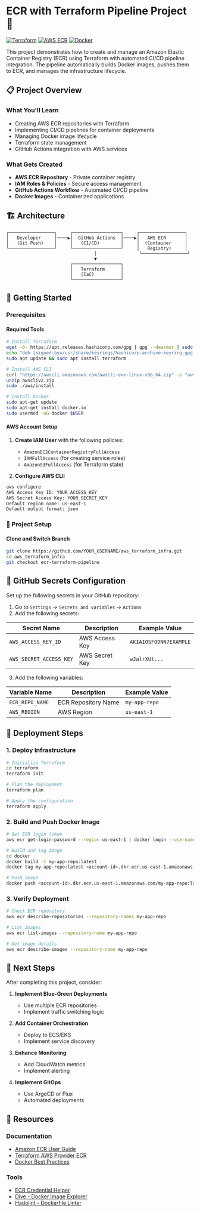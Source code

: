 # ECR with Terraform Pipeline Project 🐳

[![Terraform](https://img.shields.io/badge/Terraform-v1.0+-7C3AED?style=flat&logo=terraform)](https://terraform.io)
[![AWS ECR](https://img.shields.io/badge/AWS-ECR-FF9900?style=flat&logo=amazon-aws)](https://aws.amazon.com/ecr/)
[![Docker](https://img.shields.io/badge/Docker-Container-2496ED?style=flat&logo=docker)](https://docker.com)

This project demonstrates how to create and manage an Amazon Elastic Container Registry (ECR) using Terraform with automated CI/CD pipeline integration. The pipeline automatically builds Docker images, pushes them to ECR, and manages the infrastructure lifecycle.

## 📋 Project Overview

### What You'll Learn
- Creating AWS ECR repositories with Terraform
- Implementing CI/CD pipelines for container deployments
- Managing Docker image lifecycle
- Terraform state management
- GitHub Actions integration with AWS services

### What Gets Created
- **AWS ECR Repository** - Private container registry
- **IAM Roles & Policies** - Secure access management
- **GitHub Actions Workflow** - Automated CI/CD pipeline
- **Docker Images** - Containerized applications

## 🏗️ Architecture

```
┌─────────────────┐     ┌──────────────────┐     ┌─────────────────┐
│   Developer     │────▶│  GitHub Actions  │────▶│   AWS ECR       │
│   (Git Push)    │     │   (CI/CD)        │     │  (Container     │
└─────────────────┘     └──────────────────┘     │   Registry)     │
                                 │                └─────────────────┘
                                 ▼
                        ┌──────────────────┐
                        │   Terraform      │
                        │   (IaC)          │
                        └──────────────────┘
```

## 🚀 Getting Started

### Prerequisites

#### Required Tools
```bash
# Install Terraform
wget -O- https://apt.releases.hashicorp.com/gpg | gpg --dearmor | sudo tee /usr/share/keyrings/hashicorp-archive-keyring.gpg
echo "deb [signed-by=/usr/share/keyrings/hashicorp-archive-keyring.gpg] https://apt.releases.hashicorp.com $(lsb_release -cs) main" | sudo tee /etc/apt/sources.list.d/hashicorp.list
sudo apt update && sudo apt install terraform

# Install AWS CLI
curl "https://awscli.amazonaws.com/awscli-exe-linux-x86_64.zip" -o "awscliv2.zip"
unzip awscliv2.zip
sudo ./aws/install

# Install Docker
sudo apt-get update
sudo apt-get install docker.io
sudo usermod -aG docker $USER
```

#### AWS Account Setup
1. **Create IAM User** with the following policies:
   - `AmazonEC2ContainerRegistryFullAccess`
   - `IAMFullAccess` (for creating service roles)
   - `AmazonS3FullAccess` (for Terraform state)

2. **Configure AWS CLI:**
```bash
aws configure
AWS Access Key ID: YOUR_ACCESS_KEY
AWS Secret Access Key: YOUR_SECRET_KEY
Default region name: us-east-1
Default output format: json
```

### 🔧 Project Setup

#### Clone and Switch Branch
```bash
git clone https://github.com/YOUR_USERNAME/aws_terraform_infra.git
cd aws_terraform_infra
git checkout ecr-terraform-pipeline
```



## 🔧 GitHub Secrets Configuration

Set up the following secrets in your GitHub repository:

1. Go to `Settings` → `Secrets and variables` → `Actions`
2. Add the following secrets:

| Secret Name | Description | Example Value |
|-------------|-------------|---------------|
| `AWS_ACCESS_KEY_ID` | AWS Access Key | `AKIAIOSFODNN7EXAMPLE` |
| `AWS_SECRET_ACCESS_KEY` | AWS Secret Key | `wJalrXUt...` |

3. Add the following variables:

| Variable Name | Description | Example Value |
|---------------|-------------|---------------|
| `ECR_REPO_NAME` | ECR Repository Name | `my-app-repo` |
| `AWS_REGION` | AWS Region | `us-east-1` |

## 🚀 Deployment Steps

### 1. Deploy Infrastructure
```bash
# Initialize Terraform
cd terraform
terraform init

# Plan the deployment
terraform plan

# Apply the configuration
terraform apply
```

### 2. Build and Push Docker Image
```bash
# Get ECR login token
aws ecr get-login-password --region us-east-1 | docker login --username AWS --password-stdin <account-id>.dkr.ecr.us-east-1.amazonaws.com

# Build and tag image
cd docker
docker build -t my-app-repo:latest .
docker tag my-app-repo:latest <account-id>.dkr.ecr.us-east-1.amazonaws.com/my-app-repo:latest

# Push image
docker push <account-id>.dkr.ecr.us-east-1.amazonaws.com/my-app-repo:latest
```

### 3. Verify Deployment
```bash
# Check ECR repository
aws ecr describe-repositories --repository-names my-app-repo

# List images
aws ecr list-images --repository-name my-app-repo

# Get image details
aws ecr describe-images --repository-name my-app-repo
```


## 🎯 Next Steps

After completing this project, consider:

1. **Implement Blue-Green Deployments**
   - Use multiple ECR repositories
   - Implement traffic switching logic

2. **Add Container Orchestration**
   - Deploy to ECS/EKS
   - Implement service discovery

3. **Enhance Monitoring**
   - Add CloudWatch metrics
   - Implement alerting

4. **Implement GitOps**
   - Use ArgoCD or Flux
   - Automated deployments

## 📖 Resources

### Documentation
- [Amazon ECR User Guide](https://docs.aws.amazon.com/ecr/)
- [Terraform AWS Provider ECR](https://registry.terraform.io/providers/hashicorp/aws/latest/docs/resources/ecr_repository)
- [Docker Best Practices](https://docs.docker.com/develop/dev-best-practices/)

### Tools
- [ECR Credential Helper](https://github.com/awslabs/amazon-ecr-credential-helper)
- [Dive - Docker Image Explorer](https://github.com/wagoodman/dive)
- [Hadolint - Dockerfile Linter](https://github.com/hadolint/hadolint)
